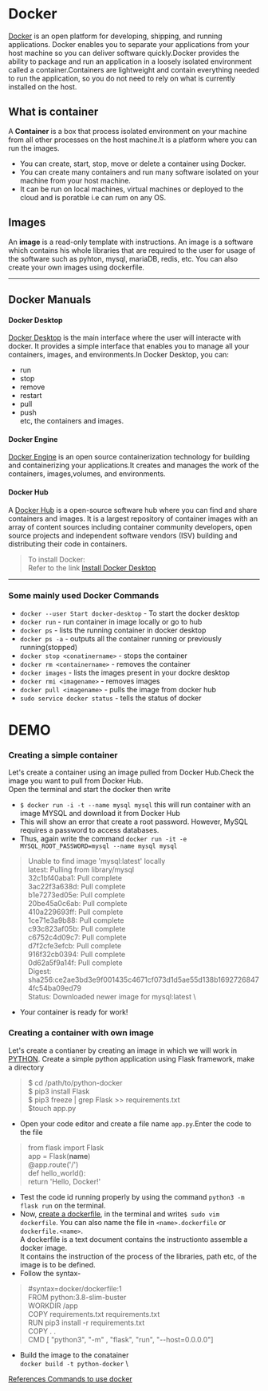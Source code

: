 # Docker
[Docker](https://docs.docker.com/) is an open platform for developing, shipping, and running applications. Docker enables you to separate your applications from your host machine so you can deliver software quickly.Docker provides the ability to package and run an application in a loosely isolated environment called a container.Containers are lightweight and contain everything needed to run the application, so you do not need to rely on what is currently installed on the host.

## What is container
A **Container** is a box that process isolated environment on your machine from all other processes on the host machine.It is a platform where you can run the images.
- You can create, start, stop, move or delete a container using Docker.
- You can create many containers and run many software isolated on your machine from your host machine.
- It can be run on local machines, virtual machines or deployed to the cloud and is poratble i.e can rum on any OS.

## Images
An **image** is a read-only template with instructions. An image is a software which contains his whole libraries that are required to the user for usage of the software such as pyhton, mysql, mariaDB, redis, etc. You can also create your own images using dockerfile.

---

## Docker Manuals
#### Docker Desktop
[Docker Desktop](https://docs.docker.com/desktop) is the main interface where the user will interacte with docker. It provides a simple interface that enables you to manage all your containers, images, and environments.In Docker Desktop, you can:
- run
- stop
- remove  
- restart
- pull
- push \
  etc, the containers and images.
#### Docker Engine
[Docker Engine](https://docs.docker.com/engine) is an open source containerization technology for building and containerizing your applications.It creates and manages the work of the containers, images,volumes, and environments.
#### Docker Hub
A [Docker Hub](https://docs.docker.com/docker-hub) is a open-source software hub where you can find and share containers and images. It is a largest repository of container images with an array of content sources including container community developers, open source projects and independent software vendors (ISV) building and distributing their code in containers.

> To install Docker: \
  Refer to the link [Install Docker Desktop](https://docs.docker.com/desktop/install/ubuntu/)
  
---

### Some mainly used Docker Commands
- `docker --user Start docker-desktop` - To start the docker desktop
- `docker run` - run container in image locally or go to hub
- `docker ps` - lists the running container in docker desktop 
- `docker ps -a` - outputs all the container running or previously running(stopped)
- `docker stop <conatinername>` - stops the container
- `docker rm <containername>` - removes the container
- `docker images` - lists the images present in your dockre desktop
- `docker rmi <imagename>` - removes images
- `docker pull <imagename>` - pulls the image from docker hub
- `sudo service docker status` - tells the status of docker 
# DEMO
### Creating a simple container
Let's create a container using an image pulled from Docker Hub.Check the image you want to pull from Docker Hub.\
Open the terminal and start the docker then write
- `$ docker run -i -t --name mysql mysql` this will run container with an image MYSQL and download it from Docker Hub
- This will show an error that create a root password. However, MySQL requires a password to access databases. 
- Thus, again write the command
`docker run -it -e MYSQL_ROOT_PASSWORD=mysql --name mysql mysql`
> Unable to find image 'mysql:latest' locally \
  latest: Pulling from library/mysql \
  32c1bf40aba1: Pull complete \
  3ac22f3a638d: Pull complete \
  b1e7273ed05e: Pull complete \
  20be45a0c6ab: Pull complete \
  410a229693ff: Pull complete \
  1ce71e3a9b88: Pull complete \
  c93c823af05b: Pull complete \
  c6752c4d09c7: Pull complete \
  d7f2cfe3efcb: Pull complete \
  916f32cb0394: Pull complete \
  0d62a5f9a14f: Pull complete \
  Digest: sha256:ce2ae3bd3e9f001435c4671cf073d1d5ae55d138b16927268474fc54ba09ed79 \
  Status: Downloaded newer image for mysql:latest \

- Your container is ready for work!

### Creating a container with own image
Let's create a contianer by creating an image in which we will work in [PYTHON](https://docs.docker.com/language/python/). Create a simple python application using Flask framework, make a directory
> $ cd /path/to/python-docker \
  $ pip3 install Flask \
  $ pip3 freeze | grep Flask >> requirements.txt \
  $touch app.py 
- Open your code editor and create a file name `app.py`.Enter the code to the file
> from flask import Flask \
  app = Flask(__name__) \
  @app.route('/') \
  def hello_world(): \
      return 'Hello, Docker!'
- Test the code id running properly by using the command `python3 -m flask run` on the terminal.
- Now, [create a dockerfile](https://docs.docker.com/engine/reference/builder/), in the terminal and write`$ sudo vim dockerfile`. You can also name the file in `<name>.dockerfile` or `dockerfile.<name>`. \
A dockerfile is a text document contains the instructionto assemble a docker image. \
It contains the instruction of the process of the libraries, path etc, of the image is to be defined.
- Follow the syntax-
>  #syntax=docker/dockerfile:1 \
   FROM python:3.8-slim-buster \
   WORKDIR /app \
   COPY requirements.txt requirements.txt \
   RUN pip3 install -r requirements.txt \
   COPY . . \
   CMD [ "python3", "-m" , "flask", "run", "--host=0.0.0.0"]
- Build the image to the conatainer \
`docker build -t python-docker` \

 



[References Commands to use docker](https://docs.docker.com/reference/)



